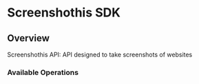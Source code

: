 # Screenshothis SDK

## Overview

Screenshothis API: API designed to take screenshots of websites

### Available Operations
